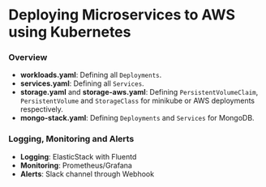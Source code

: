 # Deploying Microservices to AWS using Kubernetes

### Overview
- **workloads.yaml**: Defining all `Deployments`.
- **services.yaml**: Defining all `Services`.
- **storage.yaml** and **storage-aws.yaml**: Defining `PersistentVolumeClaim`, `PersistentVolume` and `StorageClass` for minikube or AWS deployments respectively.
- **mongo-stack.yaml**: Defining `Deployments` and `Services` for MongoDB.

### Logging, Monitoring and Alerts
- **Logging**: ElasticStack with Fluentd
- **Monitoring**: Prometheus/Grafana
- **Alerts**: Slack channel through Webhook
